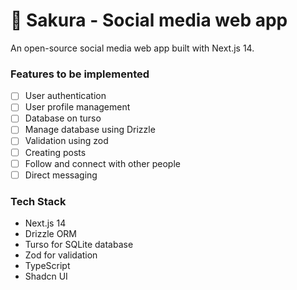 # 🌸 Sakura - Social media web app

An open-source social media web app built with Next.js 14.

### Features to be implemented

- [ ] User authentication
- [ ] User profile management
- [ ] Database on turso
- [ ] Manage database using Drizzle
- [ ] Validation using zod
- [ ] Creating posts
- [ ] Follow and connect with other people
- [ ] Direct messaging

### Tech Stack
- Next.js 14
- Drizzle ORM
- Turso for SQLite database
- Zod for validation
- TypeScript
- Shadcn UI
